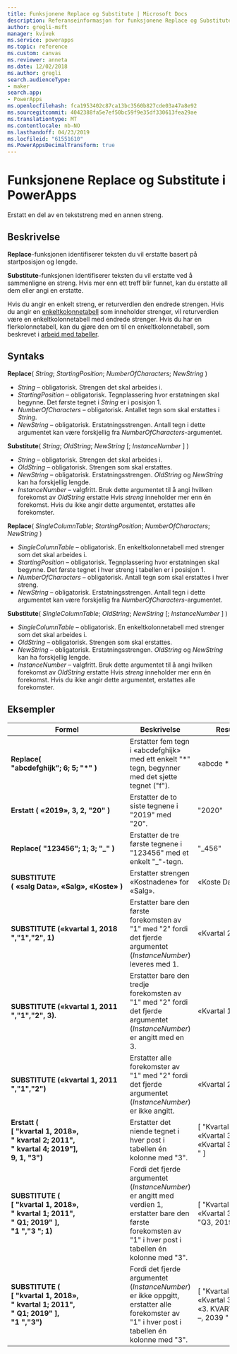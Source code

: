 ```yaml
---
title: Funksjonene Replace og Substitute | Microsoft Docs
description: Referanseinformasjon for funksjonene Replace og Substitute i PowerApps, inkludert syntaks og eksempler
author: gregli-msft
manager: kvivek
ms.service: powerapps
ms.topic: reference
ms.custom: canvas
ms.reviewer: anneta
ms.date: 12/02/2018
ms.author: gregli
search.audienceType:
- maker
search.app:
- PowerApps
ms.openlocfilehash: fca1953402c87ca13bc3560b827cde03a47a8e92
ms.sourcegitcommit: 4042388fa5e7ef50bc59f9e35df330613fea29ae
ms.translationtype: MT
ms.contentlocale: nb-NO
ms.lasthandoff: 04/23/2019
ms.locfileid: "61551610"
ms.PowerAppsDecimalTransform: true
---
```

# <a name="replace-and-substitute-functions-in-powerapps"></a>Funksjonene Replace og Substitute i PowerApps
Erstatt en del av en tekststreng med en annen streng.

## <a name="description"></a>Beskrivelse
**Replace**-funksjonen identifiserer teksten du vil erstatte basert på startposisjon og lengde.  

**Substitute**-funksjonen identifiserer teksten du vil erstatte ved å sammenligne en streng. Hvis mer enn ett treff blir funnet, kan du erstatte all dem eller angi en erstatte.

Hvis du angir en enkelt streng, er returverdien den endrede strengen. Hvis du angir en [enkeltkolonnetabell](../working-with-tables.md) som inneholder strenger, vil returverdien være en enkeltkolonnetabell med endrede strenger. Hvis du har en flerkolonnetabell, kan du gjøre den om til en enkeltkolonnetabell, som beskrevet i [arbeid med tabeller](../working-with-tables.md).

## <a name="syntax"></a>Syntaks
**Replace**( *String*; *StartingPosition*; *NumberOfCharacters*; *NewString* )

* *String* – obligatorisk. Strengen det skal arbeides i.
* *StartingPosition* – obligatorisk. Tegnplassering hvor erstatningen skal begynne. Det første tegnet i *String* er i posisjon 1.
* *NumberOfCharacters* – obligatorisk. Antallet tegn som skal erstattes i *String*.
* *NewString* – obligatorisk. Erstatningsstrengen. Antall tegn i dette argumentet kan være forskjellig fra *NumberOfCharacters*-argumentet.

**Substitute**( *String*; *OldString*; *NewString* [; *InstanceNumber* ] )

* *String* – obligatorisk. Strengen det skal arbeides i.
* *OldString* – obligatorisk. Strengen som skal erstattes.
* *NewString* – obligatorisk. Erstatningsstrengen. *OldString* og *NewString* kan ha forskjellig lengde.
* *InstanceNumber* – valgfritt. Bruk dette argumentet til å angi hvilken forekomst av *OldString* erstatte Hvis *streng* inneholder mer enn én forekomst. Hvis du ikke angir dette argumentet, erstattes alle forekomster.

**Replace**( *SingleColumnTable*; *StartingPosition*; *NumberOfCharacters*; *NewString* )

* *SingleColumnTable* – obligatorisk. En enkeltkolonnetabell med strenger som det skal arbeides i.
* *StartingPosition* – obligatorisk. Tegnplassering hvor erstatningen skal begynne.  Det første tegnet i hver streng i tabellen er i posisjon 1.
* *NumberOfCharacters* – obligatorisk. Antall tegn som skal erstattes i hver streng.
* *NewString* – obligatorisk.  Erstatningsstrengen. Antall tegn i dette argumentet kan være forskjellig fra *NumberOfCharacters*-argumentet.

**Substitute**( *SingleColumnTable*; *OldString*; *NewString* [; *InstanceNumber* ] )

* *SingleColumnTable* – obligatorisk. En enkeltkolonnetabell med strenger som det skal arbeides i.
* *OldString* – obligatorisk.  Strengen som skal erstattes.
* *NewString* – obligatorisk.  Erstatningsstrengen. *OldString* og *NewString* kan ha forskjellig lengde.
* *InstanceNumber* – valgfritt. Bruk dette argumentet til å angi hvilken forekomst av *OldString* erstatte Hvis *streng* inneholder mer enn én forekomst. Hvis du ikke angir dette argumentet, erstattes alle forekomster.

## <a name="examples"></a>Eksempler

| Formel | Beskrivelse | Resultat |
|---------|-------------|--------|
| **Replace( "abcdefghijk";&nbsp;6;&nbsp;5;&nbsp;"*" )** | Erstatter fem tegn i «abcdefghijk» med ett enkelt "*" tegn, begynner med det sjette tegnet ("f"). | «abcde * k» |
| **Erstatt (&nbsp;«2019»,&nbsp;3,&nbsp;2,&nbsp;"20"&nbsp;)** | Erstatter de to siste tegnene i "2019" med "20". | "2020" |
| **Replace(&nbsp;"123456";&nbsp;1;&nbsp;3;&nbsp;"_"&nbsp;)** | Erstatter de tre første tegnene i "123456" med et enkelt "_"-tegn. | "_456" | 
| **SUBSTITUTE (&nbsp;«salg&nbsp;Data»,&nbsp;«Salg»,&nbsp;«Koste»&nbsp;)** | Erstatter strengen «Kostnadene» for «Salg». | «Koste Data» | 
| **SUBSTITUTE («kvartal&nbsp;1,&nbsp;2018 ","1","2", 1)** | Erstatter bare den første forekomsten av "1" med "2" fordi det fjerde argumentet (*InstanceNumber*) leveres med 1. |  «Kvartal 2, 2018» |
| **SUBSTITUTE («kvartal&nbsp;1,&nbsp;2011 ","1","2", 3).** | Erstatter bare den tredje forekomsten av "1" med "2" fordi det fjerde argumentet (*InstanceNumber*) er angitt med en 3. | «Kvartal 1, 2012» |
| **SUBSTITUTE («kvartal&nbsp;1,&nbsp;2011 ","1","2")** | Erstatter alle forekomster av "1" med "2" fordi det fjerde argumentet (*InstanceNumber*) er ikke angitt. | «Kvartal 2, 2022» |
| **Erstatt (<br>[&nbsp;"kvartal&nbsp;1,&nbsp;2018»,<br>" kvartal&nbsp;2;&nbsp;2011",<br>" kvartal&nbsp;4;&nbsp;2019"],<br>9, 1, "3")** | Erstatter det niende tegnet i hver post i tabellen én kolonne med "3". | [&nbsp;"Kvartal&nbsp;3,&nbsp;2018",<br>«Kvartal&nbsp;3,&nbsp;2011»,<br>«Kvartal&nbsp;3,&nbsp;2019 "&nbsp;] |
| **SUBSTITUTE ( <br>[&nbsp;"kvartal&nbsp;1,&nbsp;2018»,<br>" kvartal&nbsp;1;&nbsp;2011",<br>" Q1;&nbsp;2019"&nbsp;],<br>"1 ","3 "; 1)** | Fordi det fjerde argumentet (*InstanceNumber*) er angitt med verdien 1, erstatter bare den første forekomsten av "1" i hver post i tabellen én kolonne med "3". | [&nbsp;"Kvartal&nbsp;3,&nbsp;2018",<br>«Kvartal&nbsp;3,&nbsp;2011»,<br>"Q3,&nbsp;2019"&nbsp;] |
| **SUBSTITUTE ( <br>[&nbsp;"kvartal&nbsp;1,&nbsp;2018»,<br>" kvartal&nbsp;1;&nbsp;2011",<br>" Q1;&nbsp;2019"&nbsp;],<br>"1 ","3")** | Fordi det fjerde argumentet (*InstanceNumber*) er ikke oppgitt, erstatter alle forekomster av "1" i hver post i tabellen én kolonne med "3". | [&nbsp;"Kvartal&nbsp;3,&nbsp;2038",<br>«Kvartal&nbsp;3,&nbsp;2033»,<br>«3. KVARTAL –,&nbsp;2039 "&nbsp;] |  
 


